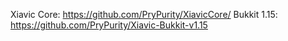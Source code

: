 Xiavic Core: https://github.com/PryPurity/XiavicCore/
Bukkit 1.15: https://github.com/PryPurity/Xiavic-Bukkit-v1.15
